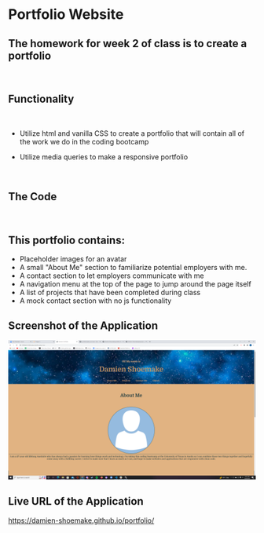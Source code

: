 # Portfolio Website

## The homework for week 2 of class is to create a portfolio

<br>

## Functionality

<br>

- Utilize html and vanilla CSS to create a portfolio that will contain all of the work we do in the coding bootcamp

- Utilize media queries to make a responsive portfolio

<br>

## The Code

<br>

## This portfolio contains: 

- Placeholder images for an avatar
- A small "About Me" section to familiarize potential employers with me. 
- A contact section to let employers communicate with me
- A navigation menu at the top of the page to jump around the page itself
- A list of projects that have been completed during class
- A mock contact section with no js functionality

## Screenshot of the Application

![Portfolio Screenshot](./assets/images/wip-portfolio.png)

## Live URL of the Application

https://damien-shoemake.github.io/portfolio/
